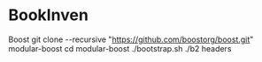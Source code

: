# BookInven

Boost
git clone --recursive "https://github.com/boostorg/boost.git" modular-boost 
cd modular-boost 
./bootstrap.sh 
./b2 headers 


